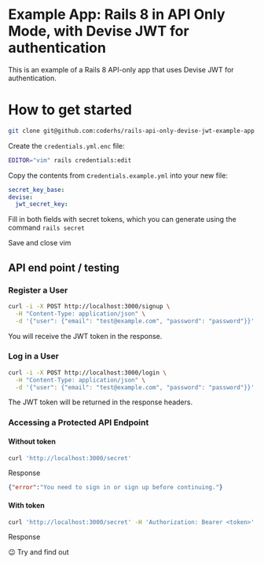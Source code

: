 # Example App: Rails 8 in API Only Mode, with Devise JWT for authentication

This is an example of a Rails 8 API-only app that uses Devise JWT for authentication.

# How to get started

```sh
git clone git@github.com:coderhs/rails-api-only-devise-jwt-example-app.git
```

Create the `credentials.yml.enc` file:

```sh
EDITOR="vim" rails credentials:edit
```

Copy the contents from c`redentials.example.yml` into your new file:

```yml
secret_key_base:
devise:
  jwt_secret_key:
```

Fill in both fields with secret tokens, which you can generate using the command `rails secret`

Save and close vim


## API end point / testing

### Register a User

```sh
curl -i -X POST http://localhost:3000/signup \
  -H "Content-Type: application/json" \
  -d '{"user": {"email": "test@example.com", "password": "password"}}'
```

You will receive the JWT token in the response.


### Log in a User

```sh
curl -i -X POST http://localhost:3000/login \
  -H "Content-Type: application/json" \
  -d '{"user": {"email": "test@example.com", "password": "password"}}'
```

The JWT token will be returned in the response headers.

### Accessing a Protected API Endpoint

#### Without token

```sh
curl 'http://localhost:3000/secret'
```

Response

```json
{"error":"You need to sign in or sign up before continuing."}
```

#### With token

```sh
curl 'http://localhost:3000/secret' -H 'Authorization: Bearer <token>'
```

Response

😉 Try and find out

